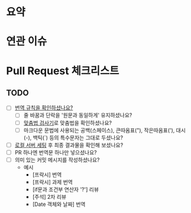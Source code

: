# 요약
<!--해당 PR에 대한 설명 혹은 이미지, 링크 등을 넣어주세요. -->

# 연관 이슈
<!--연관 이슈가 생성되었다면, 링크를 넣어주세요. -->

# Pull Request 체크리스트
## TODO
- [ ] [번역 규칙을 확인하셨나요?](https://github.com/javascript-tutorial/ko.javascript.info#%EB%B2%88%EC%97%AD-%EA%B7%9C%EC%B9%99)
  - [ ] 줄 바꿈과 단락을 '원문과 동일하게' 유지하셨나요?
  - [ ] [맞춤법 검사기](http://speller.cs.pusan.ac.kr/)로 맞춤법을 확인하셨나요?
  - [ ] 마크다운 문법에 사용되는 공백(스페이스), 큰따옴표("), 작은따옴표('), 대시(-), 백틱(`) 등의 특수문자는 그대로 두셨나요?
- [ ] [로컬 서버 세팅](https://github.com/javascript-tutorial/ko.javascript.info/wiki/%EB%A1%9C%EC%BB%AC-%EC%84%9C%EB%B2%84-%EC%84%B8%ED%8C%85%ED%95%98%EA%B8%B0) 후 최종 결과물을 확인해 보셨나요?
- [ ] PR 하나엔 번역문 하나만 넣으셨나요?
- [ ] 의미 있는 커밋 메시지를 작성하셨나요?
  - 예시
    - [프락시] 번역
    - [프락시] 과제 번역
    - [if문과 조건부 연산자 '?'] 리뷰
    - [주석] 2차 리뷰
    - [Date 객체와 날짜] 번역
